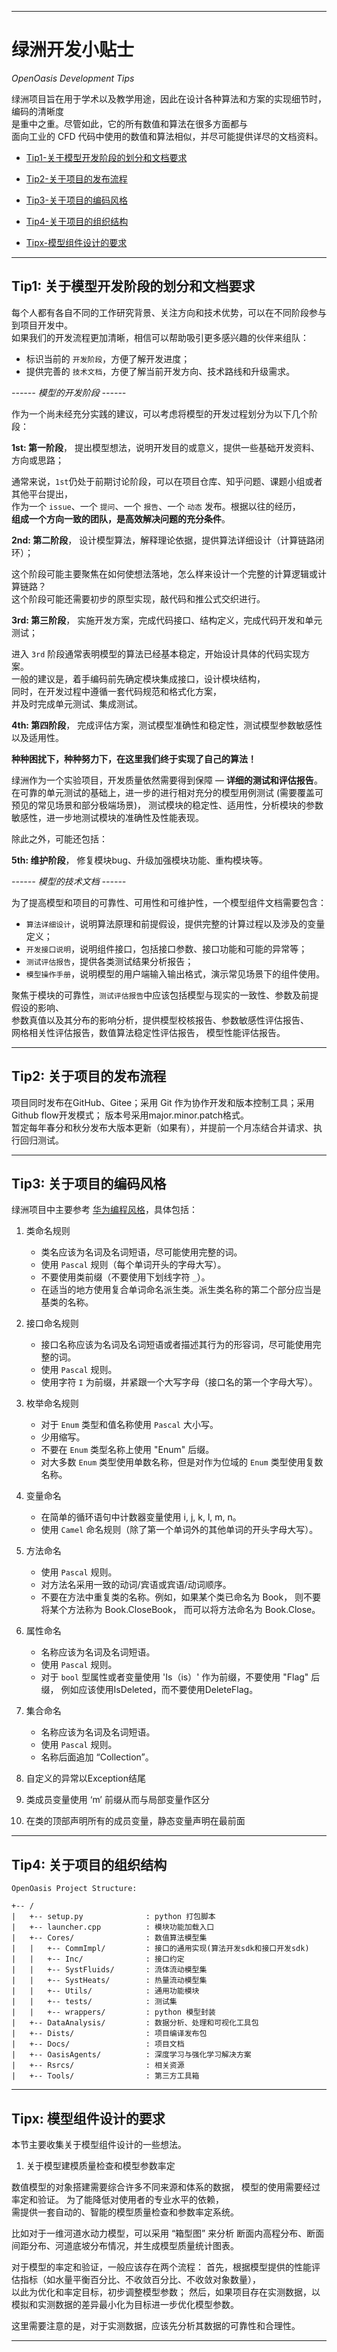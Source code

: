 <img src="../Rsrcs/Logo/logo_doc.png" alt="">

---------------------------------------------------------------------------------

# 绿洲开发小贴士

*OpenOasis Development Tips*

绿洲项目旨在用于学术以及教学用途，因此在设计各种算法和方案的实现细节时，编码的清晰度  
是重中之重。尽管如此，它的所有数值和算法在很多方面都与  
面向工业的 CFD 代码中使用的数值和算法相似，并尽可能提供详尽的文档资料。

+ [Tip1-关于模型开发阶段的划分和文档要求](#tip1-关于模型开发阶段的划分和文档要求)
+ [Tip2-关于项目的发布流程](#tip2-关于关于项目的发布流程)
+ [Tip3-关于项目的编码风格](#tip3-关于关于项目的编码风格)
+ [Tip4-关于项目的组织结构](#tip4-关于关于项目的组织结构)

+ [Tipx-模型组件设计的要求](#tipx-模型组件设计的要求)

---------------------------------------------------------------------------------

## Tip1: 关于模型开发阶段的划分和文档要求

每个人都有各自不同的工作研究背景、关注方向和技术优势，可以在不同阶段参与到项目开发中。    
如果我们的开发流程更加清晰，相信可以帮助吸引更多感兴趣的伙伴来组队：  

+ 标识当前的 `开发阶段`，方便了解开发进度；
+ 提供完善的 `技术文档`，方便了解当前开发方向、技术路线和升级需求。

*------ 模型的开发阶段 ------*

作为一个尚未经充分实践的建议，可以考虑将模型的开发过程划分为以下几个阶段：

**1st: 第一阶段**，
提出模型想法，说明开发目的或意义，提供一些基础开发资料、方向或思路；

通常来说，`1st`仍处于前期讨论阶段，可以在项目仓库、知乎问题、课题小组或者其他平台提出，  
作为一个 `issue`、一个 `提问`、一个 `报告`、一个 `动态` 发布。根据以往的经历，  
**组成一个方向一致的团队，是高效解决问题的充分条件**。

**2nd: 第二阶段**，
设计模型算法，解释理论依据，提供算法详细设计（计算链路闭环）；

这个阶段可能主要聚焦在如何使想法落地，怎么样来设计一个完整的计算逻辑或计算链路？  
这个阶段可能还需要初步的原型实现，敲代码和推公式交织进行。

**3rd: 第三阶段**，
实施开发方案，完成代码接口、结构定义，完成代码开发和单元测试；

进入 `3rd` 阶段通常表明模型的算法已经基本稳定，开始设计具体的代码实现方案。  
一般的建议是，着手编码前先确定模块集成接口，设计模块结构，  
同时，在开发过程中遵循一套代码规范和格式化方案，  
并及时完成单元测试、集成测试。

**4th: 第四阶段**，
完成评估方案，测试模型准确性和稳定性，测试模型参数敏感性以及适用性。

**种种困扰下，种种努力下，在这里我们终于实现了自己的算法！**  

绿洲作为一个实验项目，开发质量依然需要得到保障 — **详细的测试和评估报告**。  
在可靠的单元测试的基础上，进一步的进行相对充分的模型用例测试 
(需要覆盖可预见的常见场景和部分极端场景)，
测试模块的稳定性、适用性，分析模块的参数敏感性，进一步地测试模块的准确性及性能表现。

除此之外，可能还包括：

**5th: 维护阶段**，
修复模块bug、升级加强模块功能、重构模块等。
  

*------ 模型的技术文档 ------*

为了提高模型和项目的可靠性、可用性和可维护性，一个模型组件文档需要包含：

+ `算法详细设计`，说明算法原理和前提假设，提供完整的计算过程以及涉及的变量定义；
+ `开发接口说明`，说明组件接口，包括接口参数、接口功能和可能的异常等；
+ `测试评估报告`，提供各类测试结果分析报告；
+ `模型操作手册`，说明模型的用户端输入输出格式，演示常见场景下的组件使用。

聚焦于模块的可靠性，`测试评估报告`中应该包括模型与现实的一致性、参数及前提假设的影响、  
参数真值以及其分布的影响分析，提供模型校核报告、参数敏感性评估报告、  
网格相关性评估报告，数值算法稳定性评估报告，
模型性能评估报告。

[<i class="fa fa-home"></i>](#绿洲开发小贴士)

---------------------------------------------------------------------------------

## Tip2: 关于项目的发布流程

项目同时发布在GitHub、Gitee；采用 Git 作为协作开发和版本控制工具；采用Github flow开发模式；
版本号采用major.minor.patch格式。  
暂定每年春分和秋分发布大版本更新（如果有），并提前一个月冻结合并请求、执行回归测试。

[<i class="fa fa-home"></i>](#绿洲开发小贴士)

---------------------------------------------------------------------------------

## Tip3: 关于项目的编码风格
  
绿洲项目中主要参考 [华为编程风格](https://www.bookstack.cn/read/openharmony-1.0-zh-cn/contribute-OpenHarmony-cpp-coding-style-guide.md)，具体包括：

1. 类命名规则    
    - 类名应该为名词及名词短语，尽可能使用完整的词。
    - 使用 `Pascal` 规则（每个单词开头的字母大写）。
    - 不要使用类前缀（不要使用下划线字符 `_`）。
    - 在适当的地方使用复合单词命名派生类。派生类名称的第二个部分应当是基类的名称。

2. 接口命名规则
    - 接口名称应该为名词及名词短语或者描述其行为的形容词，尽可能使用完整的词。
    - 使用 `Pascal` 规则。
    - 使用字符 `I` 为前缀，并紧跟一个大写字母（接口名的第一个字母大写）。

3. 枚举命名规则
    - 对于 `Enum` 类型和值名称使用 `Pascal` 大小写。
    - 少用缩写。
    - 不要在 `Enum` 类型名称上使用 "Enum" 后缀。
    - 对大多数 `Enum` 类型使用单数名称，但是对作为位域的 `Enum` 类型使用复数名称。

4. 变量命名
    - 在简单的循环语句中计数器变量使用 i, j, k, l, m, n。
    - 使用 `Camel` 命名规则（除了第一个单词外的其他单词的开头字母大写）。       

5. 方法命名
    - 使用 `Pascal` 规则。
    - 对方法名采用一致的动词/宾语或宾语/动词顺序。
    - 不要在方法中重复类的名称。例如，如果某个类已命名为 Book，
    则不要将某个方法称为 Book.CloseBook，
    而可以将方法命名为 Book.Close。

6. 属性命名
    - 名称应该为名词及名词短语。
    - 使用 `Pascal` 规则。
    - 对于 `bool` 型属性或者变量使用 'Is（is）' 作为前缀，不要使用 "Flag" 后缀，
    例如应该使用IsDeleted，而不要使用DeleteFlag。

7. 集合命名
    - 名称应该为名词及名词短语。
    - 使用 `Pascal` 规则。
    - 名称后面追加 “Collection”。

8. 自定义的异常以Exception结尾

9. 类成员变量使用 ‘m’ 前缀从而与局部变量作区分

10. 在类的顶部声明所有的成员变量，静态变量声明在最前面

[<i class="fa fa-home"></i>](#绿洲开发小贴士)

---------------------------------------------------------------------------------

## Tip4: 关于项目的组织结构

```
OpenOasis Project Structure:

+-- /
|   +-- setup.py              : python 打包脚本
|   +-- launcher.cpp          : 模块功能加载入口
|   +-- Cores/                : 数值算法模型集
|   |   +-- CommImpl/         : 接口的通用实现(算法开发sdk和接口开发sdk)
|   |   +-- Inc/              : 接口约定
|   |   +-- SystFluids/       : 流体流动模型集
|   |   +-- SystHeats/        : 热量流动模型集
|   |   +-- Utils/            : 通用功能模块
|   |   +-- tests/            : 测试集
|   |   +-- wrappers/         : python 模型封装
|   +-- DataAnalysis/         : 数据分析、处理和可视化工具包
|   +-- Dists/                : 项目编译发布包
|   +-- Docs/                 : 项目文档
|   +-- OasisAgents/          : 深度学习与强化学习解决方案
|   +-- Rsrcs/                : 相关资源
|   +-- Tools/                : 第三方工具箱
```

[<i class="fa fa-home"></i>](#绿洲开发小贴士)

---------------------------------------------------------------------------------

## Tipx: 模型组件设计的要求

本节主要收集关于模型组件设计的一些想法。

1. 关于模型建模质量检查和模型参数率定

数值模型的对象搭建需要综合许多不同来源和体系的数据， 模型的使用需要经过率定和验证。
为了能降低对使用者的专业水平的依赖，  
需提供一套自动的、智能的模型质量检查和参数率定系统。

比如对于一维河道水动力模型，可以采用 “箱型图” 来分析
断面内高程分布、断面间距分布、河道底坡分布情况，并生成模型质量统计图表。

对于模型的率定和验证，一般应该存在两个流程：
首先，根据模型提供的性能评估指标（如水量平衡百分比、不收敛百分比、不收敛对象数量），  
以此为优化和率定目标，初步调整模型参数；
然后，如果项目存在实测数据，以模拟和实测数据的差异最小化为目标进一步优化模型参数。

这里需要注意的是，对于实测数据，应该先分析其数据的可靠性和合理性。

[<i class="fa fa-home"></i>](#绿洲开发小贴士)

---------------------------------------------------------------------------------

